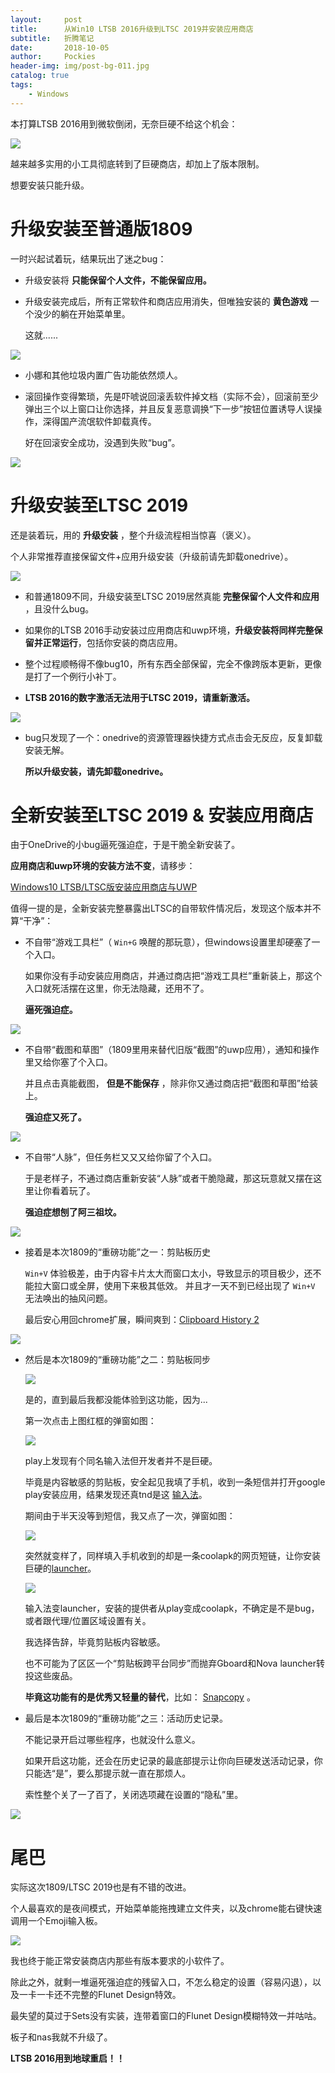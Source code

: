 ```yaml
---
layout:     post
title:      从Win10 LTSB 2016升级到LTSC 2019并安装应用商店
subtitle:   折腾笔记
date:       2018-10-05
author:     Pockies
header-img: img/post-bg-011.jpg
catalog: true
tags:
    - Windows
---
```


本打算LTSB 2016用到微软倒闭，无奈巨硬不给这个机会：

![](https://wx2.sinaimg.cn/large/741f9461gy1fvxjaqj6woj20rh0jq0uo.jpg)

越来越多实用的小工具彻底转到了巨硬商店，却加上了版本限制。

想要安装只能升级。

# 升级安装至普通版1809

一时兴起试着玩，结果玩出了迷之bug：

- 升级安装将 **只能保留个人文件，不能保留应用。**

- 升级安装完成后，所有正常软件和商店应用消失，但唯独安装的 **黄色游戏** 一个没少的躺在开始菜单里。

  这就......

![](https://wx2.sinaimg.cn/mw1024/741f9461gy1fvxjj8vnlrj20f20f4wo2.jpg)

- 小娜和其他垃圾内置广告功能依然烦人。

- 滚回操作变得繁琐，先是吓唬说回滚丢软件掉文档（实际不会），回滚前至少弹出三个以上窗口让你选择，并且反复恶意调换“下一步”按钮位置诱导人误操作，深得国产流氓软件卸载真传。

  好在回滚安全成功，没遇到失败“bug”。

![](https://wx4.sinaimg.cn/large/741f9461gy1fvvc2adeg0j20k50e10t6.jpg)

# 升级安装至LTSC 2019

还是装着玩，用的 **升级安装** ，整个升级流程相当惊喜（褒义）。

个人非常推荐直接保留文件+应用升级安装（升级前请先卸载onedrive）。

![](https://wx3.sinaimg.cn/mw1024/741f9461gy1fvw9xmx1kxj20kc0gawfl.jpg)

- 和普通1809不同，升级安装至LTSC 2019居然真能 **完整保留个人文件和应用** ，且没什么bug。 

- 如果你的LTSB 2016手动安装过应用商店和uwp环境，**升级安装将同样完整保留并正常运行**，包括你安装的商店应用。

- 整个过程顺畅得不像bug10，所有东西全部保留，完全不像跨版本更新，更像是打了一个例行小补丁。

- **LTSB 2016的数字激活无法用于LTSC 2019，请重新激活。**

![](https://wx2.sinaimg.cn/large/741f9461gy1fvwaoc1ut5j20js08t0u0.jpg)

- bug只发现了一个：onedrive的资源管理器快捷方式点击会无反应，反复卸载安装无解。

  **所以升级安装，请先卸载onedrive。**

# 全新安装至LTSC 2019 & 安装应用商店

由于OneDrive的小bug逼死强迫症，于是干脆全新安装了。

**应用商店和uwp环境的安装方法不变**，请移步： 

[Windows10 LTSB/LTSC版安装应用商店与UWP](https://pockies.github.io/2018/02/08/ltsb-install-uwp/)

值得一提的是，全新安装完整暴露出LTSC的自带软件情况后，发现这个版本并不算“干净”：

- 不自带“游戏工具栏”（ `Win+G` 唤醒的那玩意），但windows设置里却硬塞了一个入口。

  如果你没有手动安装应用商店，并通过商店把“游戏工具栏”重新装上，那这个入口就死活摆在这里，你无法隐藏，还用不了。

  **逼死强迫症。**

![](https://wx1.sinaimg.cn/mw1024/741f9461gy1fvxjapaxbfj20dk08pdg3.jpg)

- 不自带“截图和草图”（1809里用来替代旧版“截图”的uwp应用），通知和操作里又给你塞了个入口。

  并且点击真能截图， **但是不能保存** ，除非你又通过商店把“截图和草图”给装上。

  **强迫症又死了。**

![](https://wx2.sinaimg.cn/mw1024/741f9461gy1fvxjaobds1j20gr0aygmj.jpg)

- 不自带“人脉”，但任务栏又又又给你留了个入口。

  于是老样子，不通过商店重新安装“人脉”或者干脆隐藏，那这玩意就又摆在这里让你看着玩了。

  **强迫症想刨了阿三祖坟。**

![](https://wx1.sinaimg.cn/mw1024/741f9461gy1fvxjj3b6bgj20ah0iy784.jpg)

- 接着是本次1809的“重磅功能”之一：剪贴板历史

  `Win+V` 体验极差，由于内容卡片太大而窗口太小，导致显示的项目极少，还不能拉大窗口或全屏，使用下来极其低效。
  并且才一天不到已经出现了 `Win+V` 无法唤出的抽风问题。

  最后安心用回chrome扩展，瞬间爽到：[Clipboard History 2](https://chrome.google.com/webstore/detail/clipboard-history-2/ajiejmhbejpdgkkigpddefnjmgcbkenk)

![](https://wx2.sinaimg.cn/mw1024/741f9461gy1fvxjj37ph3j209e0dgjsr.jpg)

- 然后是本次1809的“重磅功能”之二：剪贴板同步

  ![](https://wx1.sinaimg.cn/mw1024/741f9461gy1fvxjalfl2oj20ef0gytad.jpg)

  是的，直到最后我都没能体验到这功能，因为...

  第一次点击上图红框的弹窗如图：

  ![](https://wx2.sinaimg.cn/mw1024/741f9461gy1fvxjj3a6l2j20ic0bmdh3.jpg)

  play上发现有个同名输入法但开发者并不是巨硬。

  毕竟是内容敏感的剪贴板，安全起见我填了手机，收到一条短信并打开google play安装应用，结果发现还真tnd是这 [输入法](https://play.google.com/store/apps/details?id=com.touchtype.swiftkey.beta&hl=ja)。

  期间由于半天没等到短信，我又点了一次，弹窗如图：

  ![](https://wx3.sinaimg.cn/large/741f9461gy1fvxjahvqgmj20j00ihjsq.jpg)

  突然就变样了，同样填入手机收到的却是一条coolapk的网页短链，让你安装巨硬的[launcher](https://www.coolapk.com/apk/com.microsoft.launcher)。

  ![](https://wx1.sinaimg.cn/mw1024/741f9461gy1fvxjodtmpmj20i20hb16n.jpg)

  输入法变launcher，安装的提供者从play变成coolapk，不确定是不是bug，或者跟代理/位置区域设置有关。

  我选择告辞，毕竟剪贴板内容敏感。

  也不可能为了区区一个“剪贴板跨平台同步”而抛弃Gboard和Nova launcher转投这些废品。

  **毕竟这功能有的是优秀又轻量的替代**，比如： [Snapcopy](http://snapcopyapp.com/) 。

- 最后是本次1809的“重磅功能”之三：活动历史记录。

  不能记录开启过哪些程序，也就没什么意义。

  如果开启这功能，还会在历史记录的最底部提示让你向巨硬发送活动记录，你只能选“是”，要么那提示就一直在那烦人。

  索性整个关了一了百了，关闭选项藏在设置的“隐私”里。

![](https://wx1.sinaimg.cn/large/741f9461gy1fvxjabljvrj20po0mkdm9.jpg)

# 尾巴

实际这次1809/LTSC 2019也是有不错的改进。

个人最喜欢的是夜间模式，开始菜单能拖拽建立文件夹，以及chrome能右键快速调用一个Emoji输入板。

![](https://wx1.sinaimg.cn/mw1024/741f9461gy1fvxjj37ttmj20ab0af75d.jpg)

我也终于能正常安装商店内那些有版本要求的小软件了。

除此之外，就剩一堆逼死强迫症的残留入口，不怎么稳定的设置（容易闪退），以及一卡一卡还不完整的Flunet Design特效。

最失望的莫过于Sets没有实装，连带着窗口的Flunet Design模糊特效一并咕咕。

板子和nas我就不升级了。

**LTSB 2016用到地球重启！！**